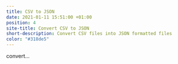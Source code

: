 ```yaml
---
title: CSV to JSON
date: 2021-01-11 15:51:00 +01:00
position: 4
site-title: Convert CSV to JSON
short-description: Convert CSV files into JSON formatted files
color: "#318de5"
---
```


convert...